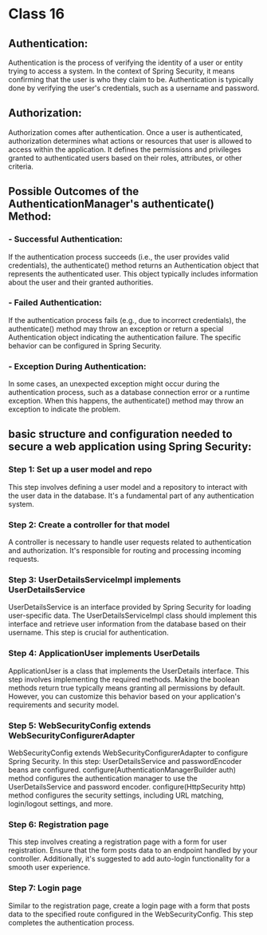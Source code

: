 # Class 16

## Authentication:
Authentication is the process of verifying the identity of a user or entity trying to access a system. In the context of Spring Security, it means confirming that the user is who they claim to be. Authentication is typically done by verifying the user's credentials, such as a username and password.

## Authorization:
Authorization comes after authentication. Once a user is authenticated, authorization determines what actions or resources that user is allowed to access within the application. It defines the permissions and privileges granted to authenticated users based on their roles, attributes, or other criteria.

## Possible Outcomes of the AuthenticationManager's authenticate() Method:

### - Successful Authentication:

If the authentication process succeeds (i.e., the user provides valid credentials), the authenticate() method returns an Authentication object that represents the authenticated user. This object typically includes information about the user and their granted authorities.

### - Failed Authentication:

If the authentication process fails (e.g., due to incorrect credentials), the authenticate() method may throw an exception or return a special Authentication object indicating the authentication failure. The specific behavior can be configured in Spring Security.

### - Exception During Authentication:

In some cases, an unexpected exception might occur during the authentication process, such as a database connection error or a runtime exception. When this happens, the authenticate() method may throw an exception to indicate the problem.

## basic structure and configuration needed to secure a web application using Spring Security:
### Step 1: Set up a user model and repo

This step involves defining a user model and a repository to interact with the user data in the database. It's a fundamental part of any authentication system.
### Step 2: Create a controller for that model

A controller is necessary to handle user requests related to authentication and authorization. It's responsible for routing and processing incoming requests.
### Step 3: UserDetailsServiceImpl implements UserDetailsService

UserDetailsService is an interface provided by Spring Security for loading user-specific data. The UserDetailsServiceImpl class should implement this interface and retrieve user information from the database based on their username. This step is crucial for authentication.
### Step 4: ApplicationUser implements UserDetails

ApplicationUser is a class that implements the UserDetails interface. This step involves implementing the required methods. Making the boolean methods return true typically means granting all permissions by default. However, you can customize this behavior based on your application's requirements and security model.
### Step 5: WebSecurityConfig extends WebSecurityConfigurerAdapter

WebSecurityConfig extends WebSecurityConfigurerAdapter to configure Spring Security. In this step:
UserDetailsService and passwordEncoder beans are configured.
configure(AuthenticationManagerBuilder auth) method configures the authentication manager to use the UserDetailsService and password encoder.
configure(HttpSecurity http) method configures the security settings, including URL matching, login/logout settings, and more.
### Step 6: Registration page

This step involves creating a registration page with a form for user registration. Ensure that the form posts data to an endpoint handled by your controller. Additionally, it's suggested to add auto-login functionality for a smooth user experience.
### Step 7: Login page

Similar to the registration page, create a login page with a form that posts data to the specified route configured in the WebSecurityConfig. This step completes the authentication process.